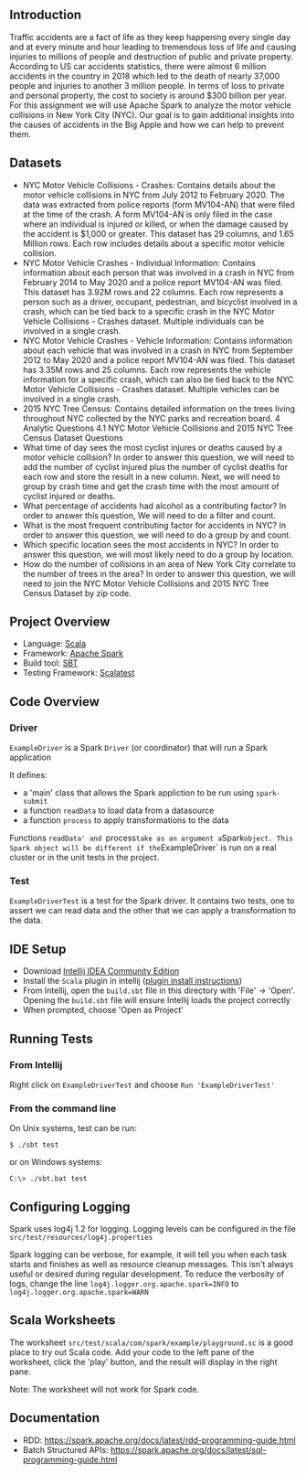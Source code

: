 ## Introduction
Traffic accidents are a fact of life as they keep happening every single day and at every minute and hour
leading to tremendous loss of life and causing injuries to millions of people and destruction of public and
private property. According to US car accidents statistics, there were almost 6 million accidents in the country
in 2018 which led to the death of nearly 37,000 people and injuries to another 3 million people. In terms of
loss to private and personal property, the cost to society is around $300 billion per year. For this assignment
we will use Apache Spark to analyze the motor vehicle collisions in New York City (NYC). Our goal is to
gain additional insights into the causes of accidents in the Big Apple and how we can help to prevent them.
## Datasets
- NYC Motor Vehicle Collisions - Crashes: Contains details about the motor vehicle collisions in
NYC from July 2012 to February 2020. The data was extracted from police reports (form MV104-AN)
that were filed at the time of the crash. A form MV104-AN is only filed in the case where an individual
is injured or killed, or when the damage caused by the accident is $1,000 or greater. This dataset has
29 columns, and 1.65 Million rows. Each row includes details about a specific motor vehicle collision.
- NYC Motor Vehicle Crashes - Individual Information: Contains information about each person
that was involved in a crash in NYC from February 2014 to May 2020 and a police report MV104-AN
was filed. This dataset has 3.92M rows and 22 columns. Each row represents a person such as a driver,
occupant, pedestrian, and bicyclist involved in a crash, which can be tied back to a specific crash in the
NYC Motor Vehicle Collisions - Crashes dataset. Multiple individuals can be involved in a single crash.
- NYC Motor Vehicle Crashes - Vehicle Information: Contains information about each vehicle
that was involved in a crash in NYC from September 2012 to May 2020 and a police report MV104-AN
was filed. This dataset has 3.35M rows and 25 columns. Each row represents the vehicle information
for a specific crash, which can also be tied back to the NYC Motor Vehicle Collisions - Crashes dataset.
Multiple vehicles can be involved in a single crash.
- 2015 NYC Tree Census: Contains detailed information on the trees living throughout NYC collected
by the NYC parks and recreation board.
4 Analytic Questions
4.1 NYC Motor Vehicle Collisions and 2015 NYC Tree Census Dataset Questions
- What time of day sees the most cyclist injures or deaths caused by a motor vehicle collision? In order
to answer this question, we will need to add the number of cyclist injured plus the number of cyclist
deaths for each row and store the result in a new column. Next, we will need to group by crash time
and get the crash time with the most amount of cyclist injured or deaths.
- What percentage of accidents had alcohol as a contributing factor? In order to answer this question,
We will need to do a filter and count.
- What is the most frequent contributing factor for accidents in NYC? In order to answer this question,
we will need to do a group by and count.
- Which specific location sees the most accidents in NYC? In order to answer this question, we will most
likely need to do a group by location.
- How do the number of collisions in an area of New York City correlate to the number of trees in the
area? In order to answer this question, we will need to join the NYC Motor Vehicle Collisions and 2015
NYC Tree Census Dataset by zip code.


## Project Overview

- Language: [Scala](https://www.scala-lang.org/)
- Framework: [Apache Spark](https://spark.apache.org/)
- Build tool: [SBT](https://www.scala-sbt.org/) 
- Testing Framework: [Scalatest](http://www.scalatest.org/)

## Code Overview

### Driver

`ExampleDriver` is a Spark `Driver` (or coordinator) that will run a Spark application

It defines: 
- a 'main' class that allows the Spark appliction
to be run using `spark-submit` 
- a function `readData` to load data from a datasource
- a function `process` to apply transformations to the data

Functions `readData' and `process` take as an argument a `Spark` object. This Spark object
will be different if the `ExampleDriver` is run on a real cluster or in the unit tests in the project.

### Test

`ExampleDriverTest` is a test for the Spark driver. It contains two tests,
one to assert we can read data and the other that we can apply a transformation
to the data.

## IDE Setup

- Download [Intellij IDEA Community Edition](https://www.jetbrains.com/idea/download/#section=mac)
- Install the `Scala` plugin in intellij ([plugin install instructions](https://www.jetbrains.com/help/idea/managing-plugins.html))
- From Intellij, open the `build.sbt` file in this directory with 'File' -> 'Open'. Opening the `build.sbt` file will ensure Intellij loads the project correctly
- When prompted, choose 'Open as Project'

## Running Tests

### From Intellij

Right click on `ExampleDriverTest` and choose `Run 'ExampleDriverTest'`

### From the command line

On Unix systems, test can be run:

```shell script
$ ./sbt test
```

or on Windows systems:

```shell script
C:\> ./sbt.bat test
```

## Configuring Logging

Spark uses log4j 1.2 for logging. Logging levels can be configured in the file `src/test/resources/log4j.properties`

Spark logging can be verbose, for example, it will tell you when each task starts and finishes as well
as resource cleanup messages. This isn't always useful or desired during regular development. To reduce the verbosity of logs,
change the line `log4j.logger.org.apache.spark=INFO` to `log4j.logger.org.apache.spark=WARN`

## Scala Worksheets

The worksheet `src/test/scala/com/spark/example/playground.sc` is a good place to try out Scala code. Add your code
to the left pane of the worksheet, click the 'play' button, and the result will display in the right pane.

Note: The worksheet will not work for Spark code.

## Documentation

* RDD: https://spark.apache.org/docs/latest/rdd-programming-guide.html
* Batch Structured APIs: https://spark.apache.org/docs/latest/sql-programming-guide.html
